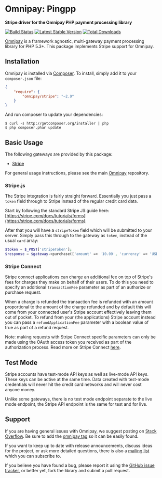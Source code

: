 # Omnipay: Pingpp

**Stripe driver for the Omnipay PHP payment processing library**

[![Build Status](https://travis-ci.org/thephpleague/omnipay-stripe.png?branch=master)](https://travis-ci.org/thephpleague/omnipay-stripe)
[![Latest Stable Version](https://poser.pugx.org/omnipay/stripe/version.png)](https://packagist.org/packages/omnipay/stripe)
[![Total Downloads](https://poser.pugx.org/omnipay/stripe/d/total.png)](https://packagist.org/packages/omnipay/stripe)

[Omnipay](https://github.com/thephpleague/omnipay) is a framework agnostic, multi-gateway payment
processing library for PHP 5.3+. This package implements Stripe support for Omnipay.

## Installation

Omnipay is installed via [Composer](http://getcomposer.org/). To install, simply add it
to your `composer.json` file:

```json
{
    "require": {
        "omnipay/stripe": "~2.0"
    }
}
```

And run composer to update your dependencies:

    $ curl -s http://getcomposer.org/installer | php
    $ php composer.phar update

## Basic Usage

The following gateways are provided by this package:

* [Stripe](https://stripe.com/)

For general usage instructions, please see the main [Omnipay](https://github.com/thephpleague/omnipay)
repository.

### Stripe.js

The Stripe integration is fairly straight forward. Essentially you just pass
a `token` field through to Stripe instead of the regular credit card data.

Start by following the standard Stripe JS guide here:
[https://stripe.com/docs/tutorials/forms](https://stripe.com/docs/tutorials/forms)

After that you will have a `stripeToken` field which will be submitted to your server.
Simply pass this through to the gateway as `token`, instead of the usual `card` array:

```php
$token = $_POST['stripeToken'];
$response = $gateway->purchase(['amount' => '10.00', 'currency' => 'USD', 'token' => $token])->send();
```

### Stripe Connect

Stripe connect applications can charge an additional fee on top of Stripe's fees for charges they make on behalf of 
their users. To do this you need to specify an additional `transactionFee` parameter as part of an authorize or purchase
request.

When a charge is refunded the transaction fee is refunded with an amount proportional to the amount of the charge
refunded and by default this will come from your connected user's Stripe account effectively leaving them out of pocket.
To refund from your (the applications) Stripe account instead you can pass a ``refundApplicationFee`` parameter with a
boolean value of true as part of a refund request.

Note: making requests with Stripe Connect specific parameters can only be made using the OAuth access token you received
as part of the authorization process. Read more on Stripe Connect [here](https://stripe.com/docs/connect).

## Test Mode

Stripe accounts have test-mode API keys as well as live-mode API keys. These keys can be active
at the same time. Data created with test-mode credentials will never hit the credit card networks
and will never cost anyone money.

Unlike some gateways, there is no test mode endpoint separate to the live mode endpoint, the
Stripe API endpoint is the same for test and for live.

## Support

If you are having general issues with Omnipay, we suggest posting on
[Stack Overflow](http://stackoverflow.com/). Be sure to add the
[omnipay tag](http://stackoverflow.com/questions/tagged/omnipay) so it can be easily found.

If you want to keep up to date with release announcements, discuss ideas for the project,
or ask more detailed questions, there is also a [mailing list](https://groups.google.com/forum/#!forum/omnipay) which
you can subscribe to.

If you believe you have found a bug, please report it using the [GitHub issue tracker](https://github.com/thephpleague/omnipay-stripe/issues),
or better yet, fork the library and submit a pull request.
